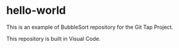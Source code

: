 # hello-world
This is an example of BubbleSort repository for the Git Tap Project.

This repository is built in Visual Code.